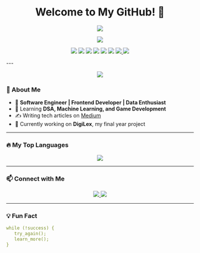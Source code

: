 <h1 align="center">Welcome to My GitHub! 💜</h1>

<p align="center">
  <img src="https://readme-typing-svg.demolab.com?font=Fira+Code&weight=500&size=24&pause=1000&color=BD93F9&center=true&width=500&lines=Software+Engineer;Frontend+Developer;ML+Enthusiast;Tech+Writer;Problem+Solver">
</p>

<p align="center">
  <img src="https://komarev.com/ghpvc/?username=Nawal-Shahid&label=Profile+Views&color=BD93F9&style=flat">
</p>


<p align="center">
  <img src="https://img.shields.io/badge/Code-Python-blue?style=flat&logo=python&logoColor=white">
  <img src="https://img.shields.io/badge/Framework-React-blueviolet?style=flat&logo=react&logoColor=white">
  <img src="https://img.shields.io/badge/Backend-Node.js-68A063?style=flat&logo=node.js&logoColor=white">
  <img src="https://img.shields.io/badge/Database-MongoDB-green?style=flat&logo=mongodb&logoColor=white">
  <img src="https://img.shields.io/badge/Tools-GitHub-8A2BE2?style=flat&logo=github&logoColor=white">
  <img src="https://img.shields.io/badge/OS-Linux-important?style=flat&logo=linux&logoColor=white">
  <a href="https://www.linkedin.com/in/nawal-shahid-015529263/">
    <img src="https://img.shields.io/badge/LinkedIn-0077B5?style=flat&logo=linkedin&logoColor=white">
  </a>
  <a href="https://medium.com/@nawal.shahid113">
    <img src="https://img.shields.io/badge/Blog-Medium-black?style=flat&logo=medium&logoColor=white">
  </a>
</p>
---

<p align="center">
  <img src="https://capsule-render.vercel.app/api?type=waving&color=BD93F9&height=120&section=header">
</p>

### 💜 About Me
- 🚀 **Software Engineer | Frontend Developer | Data Enthusiast**
- 📖 Learning **DSA, Machine Learning, and Game Development**
- ✍️ Writing tech articles on [Medium](https://medium.com/@nawal.shahid113)
- 🎯 Currently working on **DigiLex**, my final year project

---


<!--  ### 📊 My GitHub Stats  

<p align="center">
  <img src="https://github-readme-streak-stats.herokuapp.com/?user=Nawal-Shahid&theme=dracula" width="48%">
</p>  
-->



### 🔥 My Top Languages  

<p align="center">
  <img src="https://github-readme-stats.vercel.app/api/top-langs/?username=Nawal-Shahid&layout=compact&theme=dracula">
</p>

---

### 📫 Connect with Me  
<p align="center">
  <a href="https://www.linkedin.com/in/nawal-shahid-015529263/">
    <img src="https://img.shields.io/badge/LinkedIn-0077B5?style=flat&logo=linkedin&logoColor=white">
  </a>
  <a href="mailto:nawal.shahid113@gmail.com">
    <img src="https://img.shields.io/badge/Email-D14836?style=flat&logo=gmail&logoColor=white">
  </a>
</p>

---

### 💡 Fun Fact  
```yaml
while (!success) {
   try_again();
   learn_more();
}
